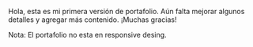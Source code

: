 Hola, esta es mi primera versión de portafolio. Aún falta mejorar algunos detalles y agregar más contenido. ¡Muchas gracias!

Nota: El portafolio no esta en responsive desing.
